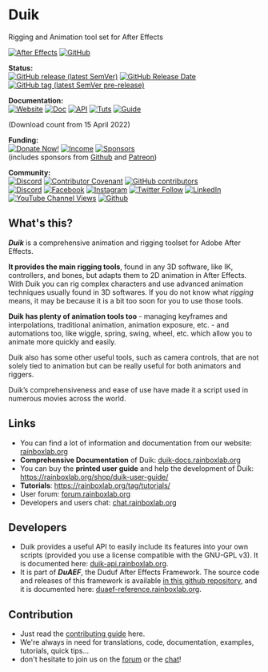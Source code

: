 # Duik
Rigging and Animation tool set for After Effects

[![After Effects](https://img.shields.io/badge/After%20Effects-Win%20|%20Mac-informational?color=lightgrey&logo=adobeaftereffects)](#) [![GitHub](https://img.shields.io/github/license/RxLaboratory/Duik?color=lightgrey)](LICENSE.md)

<!-- status -->
**Status:**  
[![GitHub release (latest SemVer)](https://img.shields.io/github/v/release/RxLaboratory/Duik?color=brightgreen)](https://github.com/RxLaboratory/Duik/releases) [![GitHub Release Date](https://img.shields.io/github/release-date/RxLaboratory/Duik)](https://github.com/RxLaboratory/Duik/releases) [![GitHub tag (latest SemVer pre-release)](https://img.shields.io/github/v/tag/RxLaboratory/Duik?include_prereleases&label=testing)](https://github.com/RxLaboratory/Duik/tags)
<!-- end:status -->

**Documentation:**  
[![Website](https://img.shields.io/badge/website-RxLab-informational)](http://rxlaboratory.org/tools/duik) [![Doc](https://img.shields.io/badge/documentation-duik.rxlab.guide-informational)](http://duik.rxlab.guide) [![API](https://img.shields.io/badge/api%20reference-duik.rxlab.io-informational)](http://duik.rxlab.io) [![Tuts](https://img.shields.io/badge/tutorials--informational)](https://rxlaboratory.org/category/videos/duik-tutorials/) [![Guide](https://img.shields.io/badge/books--informational)](https://rxlaboratory.org/category/duik-books/) 

<!-- statistics -->
<!-- end:statistics -->  
(Download count from 15 April 2022)

<!-- progress -->
<!-- end:progress --><!-- {6} -->

<!-- funding -->
**Funding:**  
[![Donate Now!](https://img.shields.io/badge/donate%20now!-donate.rxlab.info-blue?logo=heart)](http://donate.rxlab.info) [![Income](https://img.shields.io/endpoint?url=https%3A%2F%2Fversion.rxlab.io%2Fshields%2F%3FmonthlyIncome)](http://donate.rxlab.info) [![Sponsors](https://img.shields.io/endpoint?url=https%3A%2F%2Fversion.rxlab.io%2Fshields%2F%3FnumBackers)](http://donate.rxlab.info)  
(includes sponsors from [Github](https://github.com/sponsors/RxLaboratory) and [Patreon](https://patreon.com/duduf))
<!-- end:funding -->

<!-- community -->
**Community:**  
[![Discord](https://img.shields.io/discord/480782642825134100)](http://chat.rxlab.info) [![Contributor Covenant](https://img.shields.io/badge/Contributor%20Covenant-2.1-4baaaa.svg)](CODE_OF_CONDUCT.md) [![GitHub contributors](https://img.shields.io/github/contributors-anon/RxLaboratory/Duik)](https://github.com/RxLaboratory/Duik/graphs/contributors)  
[![Discord](https://img.shields.io/discord/480782642825134100?logo=discord&style=social&label=Discord)](http://chat.rxlab.info)
[![Facebook](https://img.shields.io/badge/Facebook-1877F2?logo=facebook&style=social)](https://www.facebook.com/rxlaboratory) [![Instagram](https://img.shields.io/badge/Instagram-E4405F?logo=instagram&style=social)](https://www.instagram.com/rxlaboratory/) [![Twitter Follow](https://img.shields.io/twitter/follow/RxLaboratory?label=Twitter&style=social)](https://www.twitter.com/rxlaboratory/) [![LinkedIn](https://img.shields.io/badge/LinkedIn-0077B5?logo=linkedin&style=social)](https://www.linkedin.com/company/RxLaboratory/) [![YouTube Channel Views](https://img.shields.io/youtube/channel/views/UC64qGypBbyM-ia-yf0nFSTg?label=Youtube)](https://www.youtube.com/channel/UC64qGypBbyM-ia-yf0nFSTg) [![Github](https://img.shields.io/github/stars/RxLaboratory?style=social&label=Github)](https://github.com/RxLaboratory)
<!-- end:community -->

## What's this?

***Duik*** is a comprehensive animation and rigging toolset for Adobe After Effects.

**It provides the main rigging tools**, found in any 3D software, like IK, controllers, and bones, but adapts them to 2D animation in After Effects. With Duik you can rig complex characters and use advanced animation techniques usually found in 3D softwares.
If you do not know what *rigging* means, it may be because it is a bit too soon for you to use those tools.

**Duik has plenty of animation tools too** - managing keyframes and interpolations, traditional animation, animation exposure, etc. - and automations too, like wiggle, spring, swing, wheel, etc. which allow you to animate more quickly and easily.

Duik also has some other useful tools, such as camera controls, that are not solely tied to animation but can be really useful for both animators and riggers.

Duik’s comprehensiveness and ease of use have made it a script used in numerous movies across the world.

## Links

- You can find a lot of information and documentation from our website: [rainboxlab.org](https://rainboxlab.org)
- **Comprehensive Documentation** of Duik: [duik-docs.rainboxlab.org](http://duik-docs.rainboxlab.org)
- You can buy the **printed user guide** and help the development of Duik: https://rainboxlab.org/shop/duik-user-guide/
- **Tutorials**: https://rainboxlab.org/tag/tutorials/
- User forum: [forum.rainboxlab.org](http://forum.rainboxlab.org)   
- Developers and users chat: [chat.rainboxlab.org](http://chat.rainboxlab.org)
   
## Developers

- Duik provides a useful API to easily include its features into your own scripts (provided you use a license compatible with the GNU-GPL v3). It is documented here: [duik-api.rainboxlab.org](http://duik-api.rainboxlab.org).
- It is part of ***DuAEF***, the Duduf After Effects Framework. The source code and releases of this framework is available [in this github repository](https://github.com/Rainbox-dev/DuAEF), and it is documented here: [duaef-reference.rainboxlab.org](http://duaef-reference.rainboxlab.org).

## Contribution

- Just read the [contributing guide](https://github.com/Rainbox-dev/DuAEF_Duik/blob/master/CONTRIBUTING.md) here.
- We're always in need for translations, code, documentation, examples, tutorials, quick tips...
- don't hesitate to join us on the [forum](http://forum.rainboxlab.org)    or the [chat](http://chat.rainboxlab.org)!
